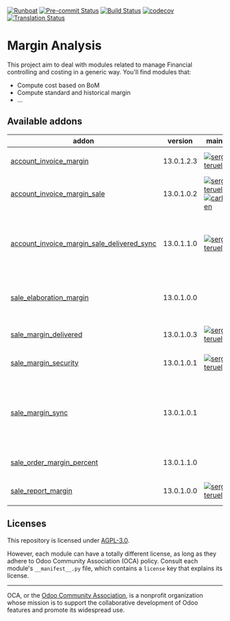 
[![Runboat](https://img.shields.io/badge/runboat-Try%20me-875A7B.png)](https://runboat.odoo-community.org/builds?repo=OCA/margin-analysis&target_branch=13.0)
[![Pre-commit Status](https://github.com/OCA/margin-analysis/actions/workflows/pre-commit.yml/badge.svg?branch=13.0)](https://github.com/OCA/margin-analysis/actions/workflows/pre-commit.yml?query=branch%3A13.0)
[![Build Status](https://github.com/OCA/margin-analysis/actions/workflows/test.yml/badge.svg?branch=13.0)](https://github.com/OCA/margin-analysis/actions/workflows/test.yml?query=branch%3A13.0)
[![codecov](https://codecov.io/gh/OCA/margin-analysis/branch/13.0/graph/badge.svg)](https://codecov.io/gh/OCA/margin-analysis)
[![Translation Status](https://translation.odoo-community.org/widgets/margin-analysis-13-0/-/svg-badge.svg)](https://translation.odoo-community.org/engage/margin-analysis-13-0/?utm_source=widget)

<!-- /!\ do not modify above this line -->

# Margin Analysis

This project aim to deal with modules related to manage Financial controlling and costing in a generic way. You'll find modules that:

 - Compute cost based on BoM
 - Compute standard and historical margin
 - ...

<!-- /!\ do not modify below this line -->

<!-- prettier-ignore-start -->

[//]: # (addons)

Available addons
----------------
addon | version | maintainers | summary
--- | --- | --- | ---
[account_invoice_margin](account_invoice_margin/) | 13.0.1.2.3 | [![sergio-teruel](https://github.com/sergio-teruel.png?size=30px)](https://github.com/sergio-teruel) | Show margin in invoices
[account_invoice_margin_sale](account_invoice_margin_sale/) | 13.0.1.0.2 | [![sergio-teruel](https://github.com/sergio-teruel.png?size=30px)](https://github.com/sergio-teruel) [![carlosdauden](https://github.com/carlosdauden.png?size=30px)](https://github.com/carlosdauden) | Set margin in invoices from sale orders
[account_invoice_margin_sale_delivered_sync](account_invoice_margin_sale_delivered_sync/) | 13.0.1.1.0 | [![sergio-teruel](https://github.com/sergio-teruel.png?size=30px)](https://github.com/sergio-teruel) | Sync invoice margin between invoices and sale orders
[sale_elaboration_margin](sale_elaboration_margin/) | 13.0.1.0.0 |  | Compute elaboration margins in sale orders lines
[sale_margin_delivered](sale_margin_delivered/) | 13.0.1.0.3 | [![sergio-teruel](https://github.com/sergio-teruel.png?size=30px)](https://github.com/sergio-teruel) | Sale Margin Delivered
[sale_margin_security](sale_margin_security/) | 13.0.1.0.1 | [![sergio-teruel](https://github.com/sergio-teruel.png?size=30px)](https://github.com/sergio-teruel) | Sale Margin Security
[sale_margin_sync](sale_margin_sync/) | 13.0.1.0.1 |  | Recompute sale margin when stock move cost price is changed
[sale_order_margin_percent](sale_order_margin_percent/) | 13.0.1.1.0 |  | Show Percent in sale order
[sale_report_margin](sale_report_margin/) | 13.0.1.0.0 | [![sergio-teruel](https://github.com/sergio-teruel.png?size=30px)](https://github.com/sergio-teruel) | Sale Report Margin

[//]: # (end addons)

<!-- prettier-ignore-end -->

## Licenses

This repository is licensed under [AGPL-3.0](LICENSE).

However, each module can have a totally different license, as long as they adhere to Odoo Community Association (OCA)
policy. Consult each module's `__manifest__.py` file, which contains a `license` key
that explains its license.

----
OCA, or the [Odoo Community Association](http://odoo-community.org/), is a nonprofit
organization whose mission is to support the collaborative development of Odoo features
and promote its widespread use.
